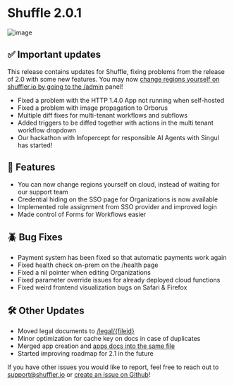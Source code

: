 # Shuffle 2.0.1

![image](https://github.com/user-attachments/assets/67f67c0f-f76f-4556-8e3c-b9b22fe6adcd)

## ✅ Important updates
This release contains updates for Shuffle, fixing problems from the release of 2.0 with some new features. You may now [change regions yourself on shuffler.io by going to the /admin](https://shuffler.io/admin) panel!

- Fixed a problem with the HTTP 1.4.0 App not running when self-hosted
- ⁠Fixed a problem with image propagation to Orborus
- ⁠Multiple diff fixes for multi-tenant workflows and subflows
- Added triggers to be diffed together with actions in the multi tenant workflow dropdown
- Our hackathon with Infopercept for responsible AI Agents with Singul has started!

## 🚀 Features

- ⁠You can now change regions yourself on cloud, instead of waiting for our support team
- Credential hiding on the SSO page for Organizations is now available
- Implemented role assignment from SSO provider and improved login
- Made control of Forms for Workflows easier

## 🪲 Bug Fixes

- Payment system has been fixed so that automatic payments work again
- ⁠Fixed health check on-prem on the /health page
- ⁠Fixed a nil pointer when editing Organizations
- Fixed parameter override issues for already deployed cloud functions
- Fixed weird frontend visualization bugs on Safari & Firefox

## 🛠️ Other Updates

- Moved legal documents to [/legal/{fileid}](https://shuffler.io/legal/compliance)
- ⁠Minor optimization for cache key on docs in case of duplicates
- Merged app creation and [apps docs into the same file](https://shuffler.io/docs/apps)
- Started improving roadmap for 2.1 in the future

If you have other issues you would like to report, feel free to reach out to support@shuffler.io or [create an issue on Github](https://github.com/Shuffle/Shuffle/issues)! 
